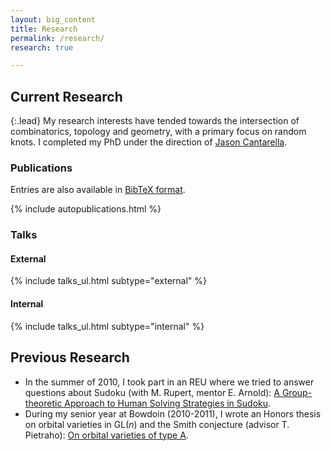 ```yaml
---
layout: big_content
title: Research
permalink: /research/
research: true

---
```


## Current Research

{:.lead}
My research interests have tended towards the intersection of
combinatorics, topology and geometry, with a primary focus on random
knots. I completed my PhD under the direction of <a
href="http://www.jasoncantarella.com">Jason Cantarella</a>.

### Publications

Entries are also available in [BibTeX format](/static/hchapman.bib).

{% include autopublications.html %}

### Talks

#### External
{% include talks_ul.html subtype="external" %}
    
#### Internal
{% include talks_ul.html subtype="internal" %}

## Previous Research

* In the summer of 2010, I took part in an REU where we tried to answer
questions about Sudoku (with M. Rupert, mentor E. Arnold): <a
href="http://digitalarchive.gsu.edu/caaurj/vol3/iss1/3/">A
Group-theoretic Approach to Human Solving Strategies in
Sudoku</a>.
* During my senior year at Bowdoin (2010-2011), I wrote an
Honors thesis on orbital varieties in GL(<em>n</em>) and the Smith
conjecture (advisor T. Pietraho): <a
href="http://bowdoin.aquabrowser.com/?itemid=|library/m/iii-bowdoin|b28667785">On
orbital varieties of type A</a>.
